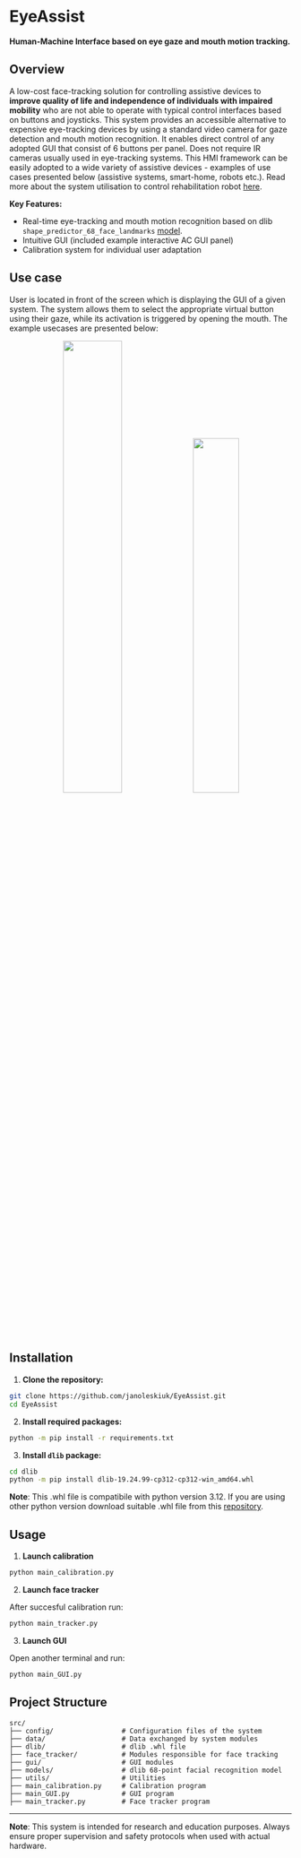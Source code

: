 # EyeAssist 

**Human-Machine Interface based on eye gaze and mouth motion tracking.**

## Overview

A low-cost face-tracking solution for controlling assistive devices to **improve quality of life and independence of individuals with impaired mobility** who are not able to operate with typical control interfaces based on buttons and joysticks. This system provides an accessible alternative to expensive eye-tracking devices by using a standard video camera for gaze detection and mouth motion recognition. It enables direct control of any adopted GUI that consist of 6 buttons per panel. Does not require IR cameras usually used in eye-tracking systems. This HMI framework can be easily adopted to a wide variety of assistive devices - examples of use cases presented below (assistive systems, smart-home, robots etc.). Read more about the system utilisation to control rehabilitation robot [here](https://doi.org/10.21203/rs.3.rs-6006333/v1).

**Key Features:**
- Real-time eye-tracking and mouth motion recognition based on dlib `shape_predictor_68_face_landmarks` [model](https://github.com/davisking/dlib).
- Intuitive GUI (included example interactive AC GUI panel)
- Calibration system for individual user adaptation


## Use case

User is located in front of the screen which is displaying the GUI of a given system. The system allows them to select the appropriate virtual button using their gaze, while its activation is triggered by opening the mouth. The example usecases are presented below:

<p align="center">
  <img src="https://github.com/user-attachments/assets/bc0b751d-4715-446b-9729-a6d17ce451fa" width="45.5%" />
  <img src="https://github.com/user-attachments/assets/fefef06a-e676-4cfb-bba6-c977a255e73b" width="40.3%" />
</p>

## Installation

1. **Clone the repository:**
```bash
git clone https://github.com/janoleskiuk/EyeAssist.git
cd EyeAssist
```

2. **Install required packages:**
```bash
python -m pip install -r requirements.txt
```

3. **Install `dlib` package:**
```bash
cd dlib
python -m pip install dlib-19.24.99-cp312-cp312-win_amd64.whl
```
**Note**: This .whl file is compatibile with python version 3.12. If you are using other python version download suitable .whl file from this [repository](https://github.com/z-mahmud22/Dlib_Windows_Python3.x).

## Usage

1. **Launch calibration**
```bash
python main_calibration.py
```

2. **Launch face tracker**

After succesful calibration run:
```bash
python main_tracker.py
```

3. **Launch GUI**

Open another terminal and run:
```bash
python main_GUI.py
```

## Project Structure
```
src/
├── config/                 # Configuration files of the system
├── data/                   # Data exchanged by system modules
├── dlib/                   # dlib .whl file
├── face_tracker/           # Modules responsible for face tracking
├── gui/                    # GUI modules
├── models/                 # dlib 68-point facial recognition model
├── utils/                  # Utilities
├── main_calibration.py     # Calibration program
├── main_GUI.py             # GUI program
├── main_tracker.py         # Face tracker program
```

---


**Note**: This system is intended for research and education purposes. Always ensure proper supervision and safety protocols when used with actual hardware.
